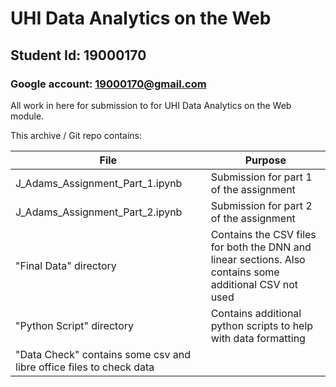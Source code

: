 # UHI Data Analytics on the Web
## Student Id: 19000170
### Google account: 19000170@gmail.com

All work in here for submission to for UHI Data Analytics on the Web module.

This archive / Git repo contains:

|File | Purpose |
|-----|---------|
|J_Adams_Assignment_Part_1.ipynb | Submission for part 1 of the assignment |
|J_Adams_Assignment_Part_2.ipynb | Submission for part 2 of the assignment |
|"Final Data" directory|Contains the CSV files for both the DNN and linear sections.  Also contains some additional CSV not used|
|"Python Script" directory|Contains additional python scripts to help with data formatting|
|"Data Check" contains some csv and libre office files to check data|